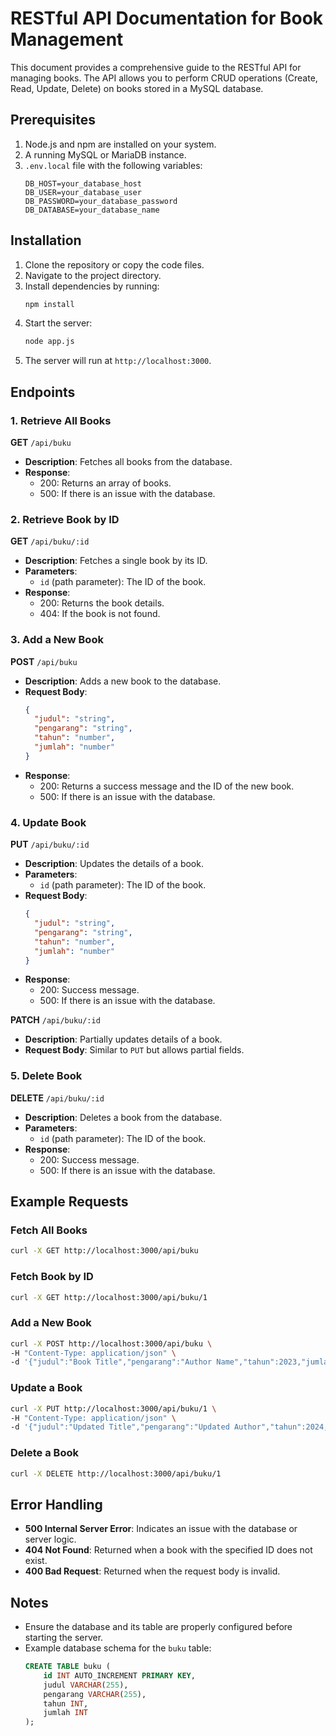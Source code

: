 # RESTful API Documentation for Book Management

This document provides a comprehensive guide to the RESTful API for managing books. The API allows you to perform CRUD operations (Create, Read, Update, Delete) on books stored in a MySQL database.

## Prerequisites

1. Node.js and npm are installed on your system.
2. A running MySQL or MariaDB instance.
3. `.env.local` file with the following variables:
   ```
   DB_HOST=your_database_host
   DB_USER=your_database_user
   DB_PASSWORD=your_database_password
   DB_DATABASE=your_database_name
   ```

## Installation

1. Clone the repository or copy the code files.
2. Navigate to the project directory.
3. Install dependencies by running:
   ```bash
   npm install
   ```
4. Start the server:
   ```bash
   node app.js
   ```
5. The server will run at `http://localhost:3000`.

## Endpoints

### 1. Retrieve All Books

**GET** `/api/buku`

- **Description**: Fetches all books from the database.
- **Response**:
  - 200: Returns an array of books.
  - 500: If there is an issue with the database.

### 2. Retrieve Book by ID

**GET** `/api/buku/:id`

- **Description**: Fetches a single book by its ID.
- **Parameters**:
  - `id` (path parameter): The ID of the book.
- **Response**:
  - 200: Returns the book details.
  - 404: If the book is not found.

### 3. Add a New Book

**POST** `/api/buku`

- **Description**: Adds a new book to the database.
- **Request Body**:
  ```json
  {
    "judul": "string",
    "pengarang": "string",
    "tahun": "number",
    "jumlah": "number"
  }
  ```
- **Response**:
  - 200: Returns a success message and the ID of the new book.
  - 500: If there is an issue with the database.

### 4. Update Book

**PUT** `/api/buku/:id`

- **Description**: Updates the details of a book.
- **Parameters**:
  - `id` (path parameter): The ID of the book.
- **Request Body**:
  ```json
  {
    "judul": "string",
    "pengarang": "string",
    "tahun": "number",
    "jumlah": "number"
  }
  ```
- **Response**:
  - 200: Success message.
  - 500: If there is an issue with the database.

**PATCH** `/api/buku/:id`

- **Description**: Partially updates details of a book.
- **Request Body**:
  Similar to `PUT` but allows partial fields.

### 5. Delete Book

**DELETE** `/api/buku/:id`

- **Description**: Deletes a book from the database.
- **Parameters**:
  - `id` (path parameter): The ID of the book.
- **Response**:
  - 200: Success message.
  - 500: If there is an issue with the database.

## Example Requests

### Fetch All Books

```bash
curl -X GET http://localhost:3000/api/buku
```

### Fetch Book by ID

```bash
curl -X GET http://localhost:3000/api/buku/1
```

### Add a New Book

```bash
curl -X POST http://localhost:3000/api/buku \
-H "Content-Type: application/json" \
-d '{"judul":"Book Title","pengarang":"Author Name","tahun":2023,"jumlah":10}'
```

### Update a Book

```bash
curl -X PUT http://localhost:3000/api/buku/1 \
-H "Content-Type: application/json" \
-d '{"judul":"Updated Title","pengarang":"Updated Author","tahun":2024,"jumlah":15}'
```

### Delete a Book

```bash
curl -X DELETE http://localhost:3000/api/buku/1
```

## Error Handling

- **500 Internal Server Error**: Indicates an issue with the database or server logic.
- **404 Not Found**: Returned when a book with the specified ID does not exist.
- **400 Bad Request**: Returned when the request body is invalid.

## Notes

- Ensure the database and its table are properly configured before starting the server.
- Example database schema for the `buku` table:
  ```sql
  CREATE TABLE buku (
      id INT AUTO_INCREMENT PRIMARY KEY,
      judul VARCHAR(255),
      pengarang VARCHAR(255),
      tahun INT,
      jumlah INT
  );
  ```
